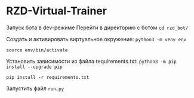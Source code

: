# RZD-Virtual-Trainer 

Запуск бота в dev-режиме
Перейти в директорию с ботом
`cd rzd_bot/`

Cоздать и активировать виртуальное окружение:
`python3 -m venv env`

`source env/bin/activate`

Установить зависимости из файла requirements.txt:
`python3 -m pip install --upgrade pip`

`pip install -r requirements.txt`

Запустить файл `run.py`
